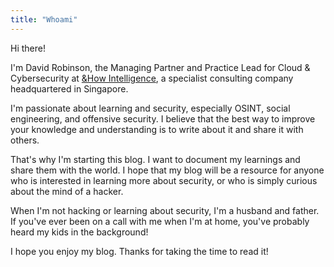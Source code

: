 ```yaml
---
title: "Whoami"
---
```

Hi there!

I'm David Robinson, the Managing Partner and Practice Lead for Cloud & Cybersecurity at [&How Intelligence](https://www.andhowintelligence.com), a specialist consulting company headquartered in Singapore.

I'm passionate about learning and security, especially OSINT, social engineering, and offensive security. I believe that the best way to improve your knowledge and understanding is to write about it and share it with others.

That's why I'm starting this blog. I want to document my learnings and share them with the world. I hope that my blog will be a resource for anyone who is interested in learning more about security, or who is simply curious about the mind of a hacker.

When I'm not hacking or learning about security, I'm a husband and father. If you've ever been on a call with me when I'm at home, you've probably heard my kids in the background!

I hope you enjoy my blog. Thanks for taking the time to read it!


